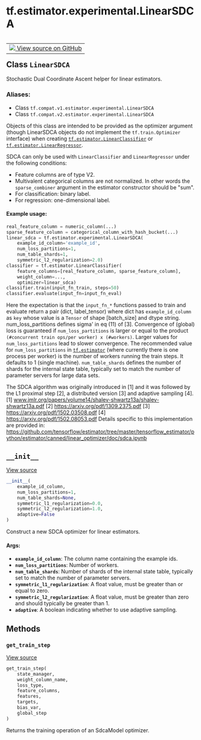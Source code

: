 <div itemscope itemtype="http://developers.google.com/ReferenceObject">
<meta itemprop="name" content="tf.estimator.experimental.LinearSDCA" />
<meta itemprop="path" content="Stable" />
<meta itemprop="property" content="__init__"/>
<meta itemprop="property" content="get_train_step"/>
</div>

# tf.estimator.experimental.LinearSDCA

<!-- Insert buttons -->

<table class="tfo-notebook-buttons tfo-api" align="left">

<td>
  <a target="_blank" href="https://github.com/tensorflow/estimator/tree/master/tensorflow_estimator/python/estimator/canned/linear.py">
    <img src="https://www.tensorflow.org/images/GitHub-Mark-32px.png" />
    View source on GitHub
  </a>
</td></table>



## Class `LinearSDCA`

<!-- Start diff -->
Stochastic Dual Coordinate Ascent helper for linear estimators.



### Aliases:

* Class `tf.compat.v1.estimator.experimental.LinearSDCA`
* Class `tf.compat.v2.estimator.experimental.LinearSDCA`


<!-- Placeholder for "Used in" -->

Objects of this class are intended to be provided as the optimizer argument
(though LinearSDCA objects do not implement the `tf.train.Optimizer` interface)
when creating <a href="../../../tf/estimator/LinearClassifier.md"><code>tf.estimator.LinearClassifier</code></a> or <a href="../../../tf/estimator/LinearRegressor.md"><code>tf.estimator.LinearRegressor</code></a>.

SDCA can only be used with `LinearClassifier` and `LinearRegressor` under the
following conditions:

  - Feature columns are of type V2.
  - Multivalent categorical columns are not normalized. In other words the
    `sparse_combiner` argument in the estimator constructor should be "sum".
  - For classification: binary label.
  - For regression: one-dimensional label.

#### Example usage:



```python
real_feature_column = numeric_column(...)
sparse_feature_column = categorical_column_with_hash_bucket(...)
linear_sdca = tf.estimator.experimental.LinearSDCA(
    example_id_column='example_id',
    num_loss_partitions=1,
    num_table_shards=1,
    symmetric_l2_regularization=2.0)
classifier = tf.estimator.LinearClassifier(
    feature_columns=[real_feature_column, sparse_feature_column],
    weight_column=...,
    optimizer=linear_sdca)
classifier.train(input_fn_train, steps=50)
classifier.evaluate(input_fn=input_fn_eval)
```

Here the expectation is that the `input_fn_*` functions passed to train and
evaluate return a pair (dict, label_tensor) where dict has `example_id_column`
as `key` whose value is a `Tensor` of shape [batch_size] and dtype string.
num_loss_partitions defines sigma' in eq (11) of [3]. Convergence of (global)
loss is guaranteed if `num_loss_partitions` is larger or equal to the product
`(#concurrent train ops/per worker) x (#workers)`. Larger values for
`num_loss_partitions` lead to slower convergence. The recommended value for
`num_loss_partitions` in <a href="../../../tf/estimator.md"><code>tf.estimator</code></a> (where currently there is one process
per worker) is the number of workers running the train steps. It defaults to 1
(single machine).
`num_table_shards` defines the number of shards for the internal state
table, typically set to match the number of parameter servers for large
data sets.

The SDCA algorithm was originally introduced in [1] and it was followed by
the L1 proximal step [2], a distributed version [3] and adaptive sampling [4].
[1] www.jmlr.org/papers/volume14/shalev-shwartz13a/shalev-shwartz13a.pdf
[2] https://arxiv.org/pdf/1309.2375.pdf
[3] https://arxiv.org/pdf/1502.03508.pdf
[4] https://arxiv.org/pdf/1502.08053.pdf
Details specific to this implementation are provided in:
https://github.com/tensorflow/estimator/tree/master/tensorflow_estimator/python/estimator/canned/linear_optimizer/doc/sdca.ipynb

<h2 id="__init__"><code>__init__</code></h2>

<a target="_blank" href="https://github.com/tensorflow/estimator/tree/master/tensorflow_estimator/python/estimator/canned/linear.py">View source</a>

``` python
__init__(
    example_id_column,
    num_loss_partitions=1,
    num_table_shards=None,
    symmetric_l1_regularization=0.0,
    symmetric_l2_regularization=1.0,
    adaptive=False
)
```

Construct a new SDCA optimizer for linear estimators.


#### Args:


* <b>`example_id_column`</b>: The column name containing the example ids.
* <b>`num_loss_partitions`</b>: Number of workers.
* <b>`num_table_shards`</b>: Number of shards of the internal state table, typically
  set to match the number of parameter servers.
* <b>`symmetric_l1_regularization`</b>: A float value, must be greater than or
  equal to zero.
* <b>`symmetric_l2_regularization`</b>: A float value, must be greater than zero and
  should typically be greater than 1.
* <b>`adaptive`</b>: A boolean indicating whether to use adaptive sampling.



## Methods

<h3 id="get_train_step"><code>get_train_step</code></h3>

<a target="_blank" href="https://github.com/tensorflow/estimator/tree/master/tensorflow_estimator/python/estimator/canned/linear.py">View source</a>

``` python
get_train_step(
    state_manager,
    weight_column_name,
    loss_type,
    feature_columns,
    features,
    targets,
    bias_var,
    global_step
)
```

Returns the training operation of an SdcaModel optimizer.




